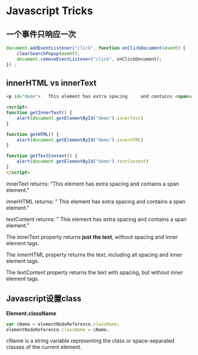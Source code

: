 # Javascript Tricks

## 一个事件只响应一次
```javascript
document.addEventListener("click", function onClickDocument(event) {
    clearSearchPopup(event);
    document.removeEventListener("click", onClickDocument);
}) ;

```

## innerHTML vs innerText
```html
<p id="demo">   This element has extra spacing     and contains <span>a span element</span>.</p>

<script>
function getInnerText() {
    alert(document.getElementById("demo").innerText)
}

function getHTML() {
    alert(document.getElementById("demo").innerHTML)
}

function getTextContent() {
    alert(document.getElementById("demo").textContent)
}
</script>
```
innerText returns: "This element has extra spacing and contains a span element."

innerHTML returns: "   This element has extra spacing     and contains <span>a span element</span>."

textContent returns: "   This element has extra spacing    and contains a span element."

The innerText property returns **just the text**, without spacing and inner element tags.

The innerHTML property returns the text, including all spacing and inner element tags.

The textContent property returns the text with spacing, but without inner element tags.

## Javascript设置class
**Element.className**
```javascript
var cName = elementNodeReference.className;
elementNodeReference.className = cName;
```
cName is a string variable representing the class or space-separated classes of the current element.

